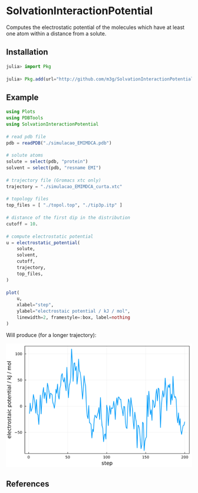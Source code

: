 # SolvationInteractionPotential

Computes the electrostatic potential of the molecules which have at least
one atom within a distance from a solute. 

## Installation

```julia
julia> import Pkg

julia> Pkg.add(url="http://github.com/m3g/SolvationInteractionPotential.jl")
```

## Example

```julia
using Plots
using PDBTools
using SolvationInteractionPotential

# read pdb file
pdb = readPDB("./simulacao_EMIMDCA.pdb")

# solute atoms
solute = select(pdb, "protein")
solvent = select(pdb, "resname EMI")

# trajectory file (Gromacs xtc only)
trajectory = "./simulacao_EMIMDCA_curta.xtc"

# topology files
top_files = [ "./topol.top", "./tip3p.itp" ]

# distance of the first dip in the distribution
cutoff = 10.

# compute electrostatic potential
u = electrostatic_potential(
    solute,
    solvent,
    cutoff,
    trajectory, 
    top_files,
)

plot(
    u,
    xlabel="step",
    ylabel="electrostaic potential / kJ / mol",
    linewidth=2, framestyle=:box, label=nothing
)
```

Will produce (for a longer trajectory):

![example.png](./docs/example.png)

## References










